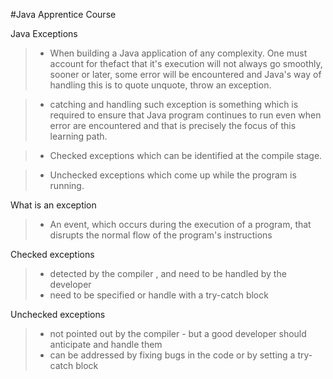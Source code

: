 #Java Apprentice Course

Java Exceptions
>* When building a Java application of any complexity. One must account for thefact that it's execution will not always go smoothly, sooner or later, some error will be encountered and Java's way of handling this is to quote unquote, throw an exception.

>* catching and handling such exception is something which is required to ensure that Java program continues to run even when error are encountered and that is precisely the focus of this learning path.

>* Checked exceptions which can be identified at the compile stage.

>* Unchecked exceptions which come up while the program is running.

What is an exception
>* An event, which occurs during the execution of a program, that disrupts the normal flow of the program's instructions

Checked exceptions
>* detected by the compiler , and need to be handled by the developer
>* need to be specified or handle with a try-catch block

Unchecked exceptions
>* not pointed out by the compiler - but a good developer should anticipate and handle them
>* can be addressed by fixing bugs in the code or by setting a try-catch block